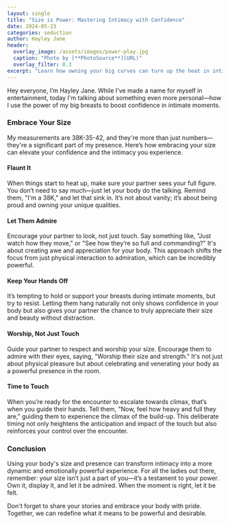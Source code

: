 ```yaml
---
layout: single
title: "Size is Power: Mastering Intimacy with Confidence"
date: 2024-05-23
categories: seduction
author: Hayley Jane
header:
  overlay_image: /assets/images/power-play.jpg
  caption: "Photo by [**PhotoSource**](URL)"
  overlay_filter: 0.3
excerpt: "Learn how owning your big curves can turn up the heat in intimate moments, by letting them be admired, not just touched."
---
```


Hey everyone, I’m Hayley Jane. While I've made a name for myself in entertainment, today I'm talking about something even more personal—how I use the power of my big breasts to boost confidence in intimate moments.

### Embrace Your Size

My measurements are 38K-35-42, and they're more than just numbers—they're a significant part of my presence. Here’s how embracing your size can elevate your confidence and the intimacy you experience.

#### Flaunt It

When things start to heat up, make sure your partner sees your full figure. You don’t need to say much—just let your body do the talking. Remind them, "I'm a 38K," and let that sink in. It’s not about vanity; it’s about being proud and owning your unique qualities.

#### Let Them Admire

Encourage your partner to look, not just touch. Say something like, "Just watch how they move," or "See how they’re so full and commanding?" It's about creating awe and appreciation for your body. This approach shifts the focus from just physical interaction to admiration, which can be incredibly powerful.

#### Keep Your Hands Off

It’s tempting to hold or support your breasts during intimate moments, but try to resist. Letting them hang naturally not only shows confidence in your body but also gives your partner the chance to truly appreciate their size and beauty without distraction.

#### Worship, Not Just Touch

Guide your partner to respect and worship your size. Encourage them to admire with their eyes, saying, "Worship their size and strength." It's not just about physical pleasure but about celebrating and venerating your body as a powerful presence in the room.

#### Time to Touch

When you’re ready for the encounter to escalate towards climax, that’s when you guide their hands. Tell them, "Now, feel how heavy and full they are," guiding them to experience the climax of the build-up. This deliberate timing not only heightens the anticipation and impact of the touch but also reinforces your control over the encounter.

### Conclusion

Using your body's size and presence can transform intimacy into a more dynamic and emotionally powerful experience. For all the ladies out there, remember: your size isn’t just a part of you—it’s a testament to your power. Own it, display it, and let it be admired. When the moment is right, let it be felt.

Don't forget to share your stories and embrace your body with pride. Together, we can redefine what it means to be powerful and desirable.
